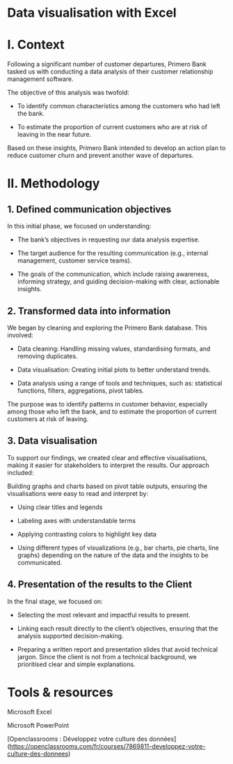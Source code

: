 # Data visualisation with Excel
# I. Context
Following a significant number of customer departures, Primero Bank tasked us with conducting a data analysis of their customer relationship management software.

The objective of this analysis was twofold:

- To identify common characteristics among the customers who had left the bank.

- To estimate the proportion of current customers who are at risk of leaving in the near future.

Based on these insights, Primero Bank intended to develop an action plan to reduce customer churn and prevent another wave of departures.

# II. Methodology
## 1. Defined communication objectives
In this initial phase, we focused on understanding:

- The bank’s objectives in requesting our data analysis expertise.

- The target audience for the resulting communication (e.g., internal management, customer service teams).

- The goals of the communication, which include raising awareness, informing strategy, and guiding decision-making with clear, actionable insights.

## 2. Transformed data into information
We began by cleaning and exploring the Primero Bank database. This involved:

- Data cleaning: Handling missing values, standardising formats, and removing duplicates.

- Data visualisation: Creating initial plots to better understand trends.

- Data analysis using a range of tools and techniques, such as: statistical functions, filters, aggregations, pivot tables.

The purpose was to identify patterns in customer behavior, especially among those who left the bank, and to estimate the proportion of current customers at risk of leaving.

## 3. Data visualisation
To support our findings, we created clear and effective visualisations, making it easier for stakeholders to interpret the results. Our approach included:

Building graphs and charts based on pivot table outputs, ensuring the visualisations were easy to read and interpret by:

- Using clear titles and legends

- Labeling axes with understandable terms

- Applying contrasting colors to highlight key data

- Using different types of visualizations (e.g., bar charts, pie charts, line graphs) depending on the nature of the data and the insights to be communicated.

## 4. Presentation of the results to the Client
In the final stage, we focused on:

- Selecting the most relevant and impactful results to present.

- Linking each result directly to the client’s objectives, ensuring that the analysis supported decision-making.

- Preparing a written report and presentation slides that avoid technical jargon. Since the client is not from a technical background, we prioritised clear and simple explanations.

# Tools & resources
Microsoft Excel

Microsoft PowerPoint

[Openclassrooms : Développez votre culture des données] (https://openclassrooms.com/fr/courses/7869811-developpez-votre-culture-des-donnees)

